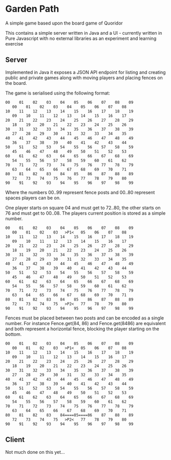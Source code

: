 # Garden Path

A simple game based upon the board game of Quoridor

This contains a simple server written in Java and a UI - currently written in Pure Javascript with no external libraries as an experiment and learning exercise

## Server

Implemented in Java it exposes a JSON API endpoint for listing and creating public and private games along with moving players and placing fences on the board.

The game is serialised using the following format:

```
00    01    02    03    04    05    06    07    08    09    
   00    01    02    03    04    05    06    07    08 
10    11    12    13    14    15    16    17    18    19    
   09    10    11    12    13    14    15    16    17 
20    21    22    23    24    25    26    27    28    29    
   18    19    20    21    22    23    24    25    26 
30    31    32    33    34    35    36    37    38    39    
   27    28    29    30    31    32    33    34    35 
40    41    42    43    44    45    46    47    48    49    
   36    37    38    39    40    41    42    43    44 
50    51    52    53    54    55    56    57    58    59    
   45    46    47    48    49    50    51    52    53 
60    61    62    63    64    65    66    67    68    69    
   54    55    56    57    58    59    60    61    62 
70    71    72    73    74    75    76    77    78    79    
   63    64    65    66    67    68    69    70    71 
80    81    82    83    84    85    86    87    88    89    
   72    73    74    75    76    77    78    79    80 
90    91    92    93    94    95    96    97    98    99 
```

Where the numbers 00..99 represent fence posts and 00..80 represent spaces players can be on.

One player starts on square 04 and must get to 72..80, the other starts on 76 and must get to 00..08. The players current position is stored as a simple number.

```
00    01    02    03    04    05    06    07    08    09    
   00    01    02    03   >P1<   05    06    07    08 
10    11    12    13    14    15    16    17    18    19    
   09    10    11    12    13    14    15    16    17 
20    21    22    23    24    25    26    27    28    29    
   18    19    20    21    22    23    24    25    26 
30    31    32    33    34    35    36    37    38    39    
   27    28    29    30    31    32    33    34    35 
40    41    42    43    44    45    46    47    48    49    
   36    37    38    39    40    41    42    43    44 
50    51    52    53    54    55    56    57    58    59    
   45    46    47    48    49    50    51    52    53 
60    61    62    63    64    65    66    67    68    69    
   54    55    56    57    58    59    60    61    62 
70    71    72    73    74    75    76    77    78    79    
   63    64    65    66    67    68    69    70    71 
80    81    82    83    84    85    86    87    88    89    
   72    73    74    75   >P2<   77    78    79    80 
90    91    92    93    94    95    96    97    98    99 
```

Fences must be placed between two posts and can be encoded as a single number. For instance Fence.get(84, 86) and Fence.get(8486) are equivalent and both represent a horizontal fence, blocking the player starting on the bottom.

```
00    01    02    03    04    05    06    07    08    09    
   00    01    02    03   >P1<   05    06    07    08 
10    11    12    13    14    15    16    17    18    19    
   09    10    11    12    13    14    15    16    17 
20    21    22    23    24    25    26    27    28    29    
   18    19    20    21    22    23    24    25    26 
30    31    32    33    34    35    36    37    38    39    
   27    28    29    30    31    32    33    34    35 
40    41    42    43    44    45    46    47    48    49    
   36    37    38    39    40    41    42    43    44 
50    51    52    53    54    55    56    57    58    59    
   45    46    47    48    49    50    51    52    53 
60    61    62    63    64    65    66    67    68    69    
   54    55    56    57    58    59    60    61    62 
70    71    72    73    74    75    76    77    78    79    
   63    64    65    66    67    68    69    70    71 
80    81    82    83    84====85====86    87    88    89    
   72    73    74    75   >P2<   77    78    79    80 
90    91    92    93    94    95    96    97    98    99 
```

## Client

Not much done on this yet...
